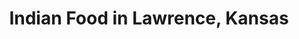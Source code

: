 ---
active: true
description: Indian restaurants offering curbside, takeout, and delivery food in Lawrence,
  Kansas
name: Indian
sitemap: true
slug: indian
title: Indian Food in Lawrence, Kansas
---